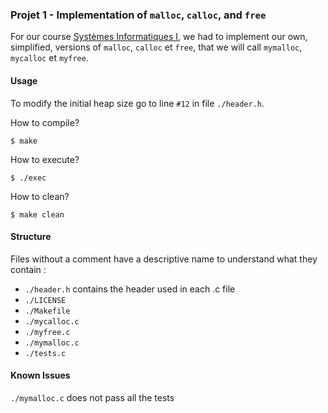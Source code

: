 <!-- To read with Atom go to >Packages>Mardown Preview -->

### Projet 1 - Implementation of `malloc`, `calloc`, and `free`

For our course
[Systèmes Informatiques I](https://sites.uclouvain.be/SystInfo/), we had to
implement our own, simplified, versions of `malloc`, `calloc` et `free`, that
we will call `mymalloc`, `mycalloc` et `myfree`.

#### Usage

To modify the initial heap size go to line `#12` in file `./header.h`.

How to compile?

`$ make`

How to execute?

`$ ./exec`

How to clean?

`$ make clean`

#### Structure

Files without a comment have a descriptive name to understand what
they contain :

* `./header.h` contains the header used in each .c file
* `./LICENSE`
* `./Makefile`
* `./mycalloc.c`
* `./myfree.c`
* `./mymalloc.c`
* `./tests.c`

#### Known Issues

`./mymalloc.c` does not pass all the tests
